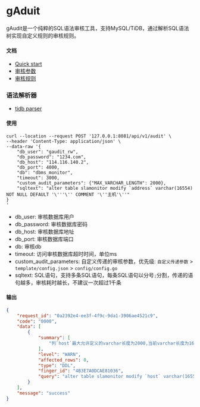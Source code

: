 # gAduit
gAudit是一个纯粹的SQL语法审核工具，支持MySQL/TiDB，通过解析SQL语法树实现自定义规则的审核规则。

#### 文档
- [Quick start](docs/start.md)
- [审核参数](docs/parameters.md)
- [审核规则](docs/rules.md)

### 语法解析器
* [tidb parser](https://github.com/pingcap/tidb/tree/master/parser)

#### 使用
```
curl --location --request POST '127.0.0.1:8081/api/v1/audit' \
--header 'Content-Type: application/json' \
--data-raw '{
    "db_user": "gaudit_rw",
    "db_password": "1234.com",
    "db_host": "114.116.140.2",
    "db_port": 4000,
    "db": "dbms_monitor",
    "timeout": 3000,
    "custom_audit_parameters": {"MAX_VARCHAR_LENGTH": 2000},
    "sqltext": "alter table slamonitor modify `address` varchar(16554) NOT NULL DEFAULT '\'''\'' COMMENT '\''主机'\''"
}
'
```
* db_user: 审核数据库用户
* db_password: 审核数据库密码
* db_host: 审核数据库地址
* db_port: 审核数据库端口
* db: 审核db
* timeout: 访问审核数据库超时时间，单位ms
* custom_audit_parameters: 自定义传递的审核参数，优先级: `自定义传递参数` > `template/config.json` > `config/config.go`
* sqltext: SQL语句，支持多条SQL语句，每条SQL语句以分号`;`分割，传递的语句越多，审核耗时越长，不建议一次超过1千条


#### 输出
```json
{
    "request_id": "0a2392e4-ee3f-4f9c-9da1-3906ae4521c9",
    "code": "0000",
    "data": [
        {
            "summary": [
                "列`host`最大允许定义的varchar长度为2000,当前varchar长度为16554[表`slamonitor`]"
            ],
            "level": "WARN",
            "affected_rows": 0,
            "type": "DDL",
            "finger_id": "4B3E7A0DCAE81036",
            "query": "alter table slamonitor modify `host` varchar(16554) NOT NULL DEFAULT '' COMMENT '主机'"
        }
    ],
    "message": "success"
}
```